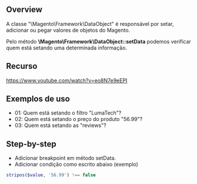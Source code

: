 ## Overview

A classe "\Magento\Framework\DataObject" é responsável por setar, adicionar ou pegar valores de objetos do Magento.

Pelo método **\Magento\Framework\DataObject::setData** podemos verificar quem está setando uma determinada informação.

## Recurso

https://www.youtube.com/watch?v=eo8N7e9eEPI

## Exemplos de uso

- 01: Quem está setando o filtro "LumaTech"?
- 02: Quem está setando o preço do produto "56.99"?
- 03: Quem está setando as "reviews"?

## Step-by-step

- Adicionar breakpoint em método setData.
- Adicionar condição como escrito abaixo (exemplo)
```php
stripos($value, '56.99') !== false
```


